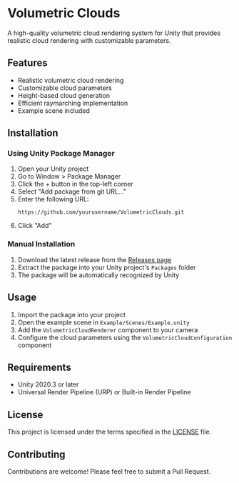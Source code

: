 # Volumetric Clouds

A high-quality volumetric cloud rendering system for Unity that provides realistic cloud rendering with customizable parameters.

## Features

- Realistic volumetric cloud rendering
- Customizable cloud parameters
- Height-based cloud generation
- Efficient raymarching implementation
- Example scene included

## Installation

### Using Unity Package Manager

1. Open your Unity project
2. Go to Window > Package Manager
3. Click the + button in the top-left corner
4. Select "Add package from git URL..."
5. Enter the following URL:
   ```
   https://github.com/yourusername/VolumetricClouds.git
   ```
6. Click "Add"

### Manual Installation

1. Download the latest release from the [Releases page](https://github.com/yourusername/VolumetricClouds/releases)
2. Extract the package into your Unity project's `Packages` folder
3. The package will be automatically recognized by Unity

## Usage

1. Import the package into your project
2. Open the example scene in `Example/Scenes/Example.unity`
3. Add the `VolumetricCloudRenderer` component to your camera
4. Configure the cloud parameters using the `VolumetricCloudConfiguration` component

## Requirements

- Unity 2020.3 or later
- Universal Render Pipeline (URP) or Built-in Render Pipeline

## License

This project is licensed under the terms specified in the [LICENSE](License.txt) file.

## Contributing

Contributions are welcome! Please feel free to submit a Pull Request. 